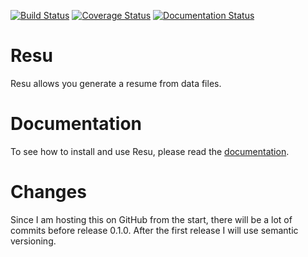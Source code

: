 [![Build Status](https://travis-ci.org/skylerberg/resu.png)](https://travis-ci.org/skylerberg/resu)
[![Coverage Status](https://img.shields.io/coveralls/skylerberg/resu.svg)](https://coveralls.io/r/skylerberg/resu?branch=master)
[![Documentation Status](https://readthedocs.org/projects/resu/badge/?style=normal&version=latest)](https://readthedocs.org/projects/resu/?badge=latest)

Resu
====

Resu allows you generate a resume from data files.


Documentation
=============

To see how to install and use Resu, please read the [documentation](https://resu.readthedocs.org/en/latest/index.html).


Changes
=======

Since I am hosting this on GitHub from the start, there will be a lot of commits
before release 0.1.0. After the first release I will use semantic versioning.
